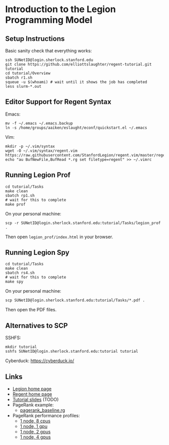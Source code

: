 # Introduction to the Legion Programming Model

## Setup Instructions

Basic sanity check that everything works:

```
ssh SUNetID@login.sherlock.stanford.edu
git clone https://github.com/elliottslaughter/regent-tutorial.git tutorial
cd tutorial/Overview
sbatch r1.sh
squeue -u $(whoami) # wait until it shows the job has completed
less slurm-*.out
```

## Editor Support for Regent Syntax

Emacs:

```
mv -f ~/.emacs ~/.emacs.backup
ln -s /home/groups/aaiken/eslaught/econf/quickstart.el ~/.emacs
```

Vim:

```
mkdir -p ~/.vim/syntax
wget -O ~/.vim/syntax/regent.vim https://raw.githubusercontent.com/StanfordLegion/regent.vim/master/regent.vim
echo "au BufNewFile,BufRead *.rg set filetype=regent" >> ~/.vimrc
```

## Running Legion Prof

```
cd tutorial/Tasks
make clean
sbatch rp1.sh
# wait for this to complete
make prof
```

On your personal machine:

```
scp -r SUNetID@login.sherlock.stanford.edu:tutorial/Tasks/legion_prof .
```

Then open `legion_prof/index.html` in your browser.

## Running Legion Spy

```
cd tutorial/Tasks
make clean
sbatch rs4.sh
# wait for this to complete
make spy
```

On your personal machine:

```
scp SUNetID@login.sherlock.stanford.edu:tutorial/Tasks/*.pdf .
```

Then open the PDF files.

## Alternatives to SCP

SSHFS:

```
mkdir tutorial
sshfs SUNetID@login.sherlock.stanford.edu:tutorial tutorial
```

Cyberduck: https://cyberduck.io/

## Links

  * [Legion home page](http://legion.stanford.edu)
  * [Regent home page](http://regent-lang.org/)
  * [Tutorial slides](slides.pdf) (TODO)
  * PageRank example:
      * [pagerank\_baseline.rg](https://gitlab.com/StanfordLegion/legion/raw/master/language/examples/pagerank/pagerank_baseline.rg)
  * PageRank performance profiles:
      * [1 node, 8 cpus](http://sapling.stanford.edu/~zhihao/pagerank_baseline_node1_cpu8/?start=125149396.30288485&end=151606741.6373197&collapseAll=false&resolution=10)
      * [1 node, 1 gpu](http://sapling.stanford.edu/~zhihao/pagerank_baseline_node1_gpu1/?start=29233303.237794884&end=33604068.32550413&collapseAll=false&resolution=10)
      * [1 node, 2 gpus](http://sapling.stanford.edu/~zhihao/pagerank_baseline_node1_gpu2/?start=29310768.00662945&end=32218582.293001413&collapseAll=false&resolution=10)
      * [1 node, 4 gpus](http://sapling.stanford.edu/~zhihao/pagerank_baseline_node1_gpu4/?start=32152385.0357884&end=34533632.9802233&collapseAll=false&resolution=10)
